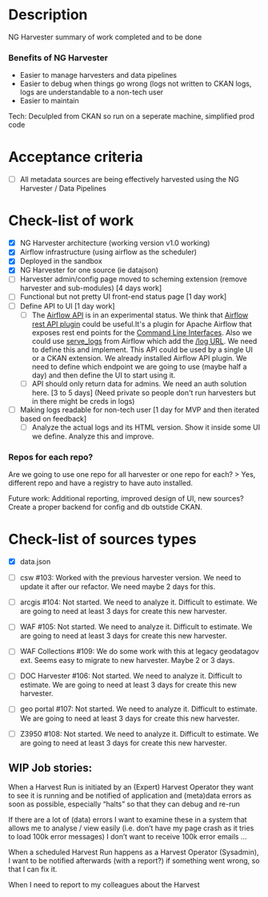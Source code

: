 # Description

NG Harvester summary of work completed and to be done

### Benefits of NG Harvester

 - Easier to manage harvesters and data pipelines
 - Easier to debug when things go wrong (logs not written to CKAN logs, logs are understandable to a non-tech user
 - Easier to maintain

Tech: Deculpled from CKAN so run on a seperate machine, simplified prod code


# Acceptance criteria 
 - [ ] All metadata sources are being effectively harvested using the NG Harvester / Data Pipelines

# Check-list of work
 - [x] NG Harvester architecture (working version v1.0 working)
 - [x] Airflow infrastructure (using airflow as the scheduler) 
 - [x] Deployed in the sandbox
 - [x] NG Harvester for one source (ie datajson)
 - [ ] Harvester admin/config page moved to scheming extension (remove harvester and sub-modules) [4 days work]
 - [ ] Functional but not pretty UI front-end status page [1 day work]
 - [ ] Define API to UI [1 day work]
    - [ ] The [Airflow API](https://airflow.apache.org/docs/stable/api.html) is in an experimental status. We think that [Airflow rest API plugin](https://github.com/teamclairvoyant/airflow-rest-api-plugin) could be useful.It's a plugin for Apache Airflow that exposes rest end points for the [Command Line Interfaces](http://airflow.apache.org/cli.html). Also we could use [serve_logs](http://airflow.apache.org/cli.html#serve_logs) from Airflow which add the [/log URL]( https://github.com/apache/airflow/blob/master/airflow/bin/cli.py#L1137). We need to define this and implement. This API could be used by a single UI or a CKAN extension. We already installed Airflow API plugin. We need to define which endpoint we are going to use (maybe half a day) and then define the UI to start using it.
    - [ ] API should only return data for admins. We need an auth solution here. [3 to 5 days] (Need private so people don't run harvesters but in there might be creds in logs) 
 - [ ] Making logs readable for non-tech user [1 day for MVP and then iterated based on feedback]
    - [ ] Analyze the actual logs and its HTML version. Show it inside some UI we define. Analyze this and improve.

### Repos for each repo?
Are we going to use one repo for all harvester or one repo for each?  > Yes, different repo and have a registry to have auto installed. 

Future work: 
Additional reporting, improved design of UI, new sources? Create a proper backend for config and db outstide CKAN. 




# Check-list of sources types
 - [x] data.json
 - [ ] csw #103: Worked with the previous harvester version. We need to update it after our refactor. We need maybe 2 days for this.
 - [ ] arcgis #104: Not started. We need to analyze it. Difficult to estimate. We are going to need at least 3 days for create this new harvester.
 - [ ] WAF #105: Not started. We need to analyze it. Difficult to estimate. We are going to need at least 3 days for create this new harvester.
 - [ ] WAF Collections #109: We do some work with this at legacy geodatagov ext. Seems easy to migrate to new harvester. Maybe 2 or 3 days.
 - [ ] DOC Harvester #106: Not started. We need to analyze it. Difficult to estimate. We are going to need at least 3 days for create this new harvester.
 - [ ] geo portal #107: Not started. We need to analyze it. Difficult to estimate. We are going to need at least 3 days for create this new harvester.
 - [ ] Z3950 #108: Not started. We need to analyze it. Difficult to estimate. We are going to need at least 3 days for create this new harvester.
 
 
 
## WIP Job stories: 

When a Harvest Run is initiated by an (Expert) Harvest Operator they want to see it is running and be notified of application and (meta)data errors as soon as possible, especially “halts” so that they can debug and re-run
 
If there are a lot of (data) errors I want to examine these in a system that allows me to analyse / view easily (i.e. don’t have my page crash as it tries to load 100k error messages)
I don’t want to receive 100k error emails … 
 
When a scheduled Harvest Run happens as a Harvest Operator (Sysadmin), I want to be notified afterwards (with a report?) if something went wrong, so that I can fix it. 
 
When I need to report to my colleagues about the Harvest




